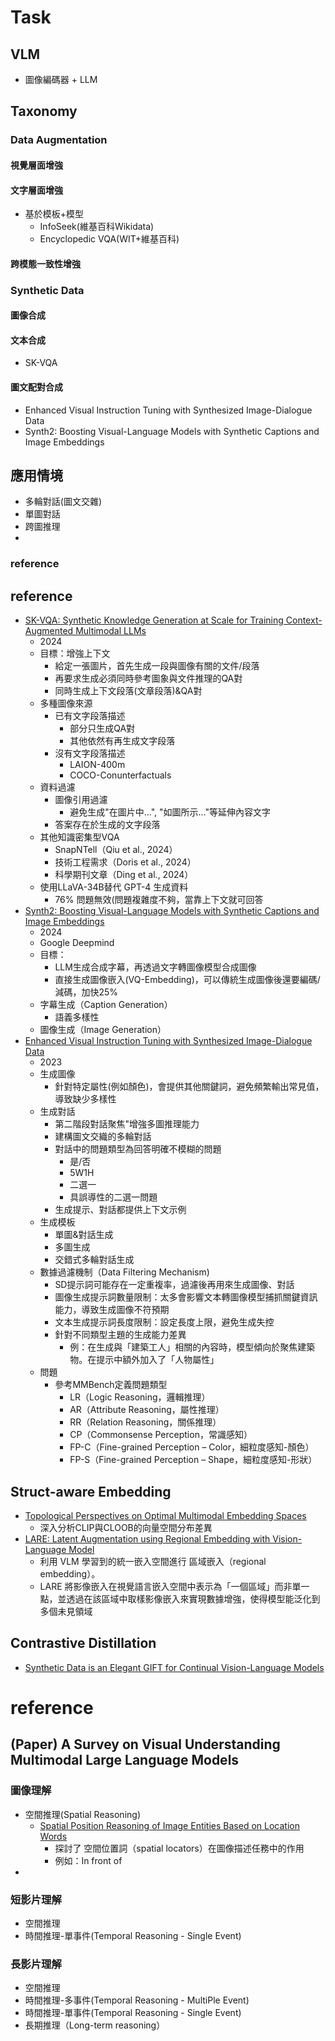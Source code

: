 # Task
## VLM
- 圖像編碼器 + LLM

## Taxonomy
### Data Augmentation
#### 視覺層面增強
#### 文字層面增強
- 基於模板+模型
  - InfoSeek(維基百科Wikidata)
  - Encyclopedic VQA(WIT+維基百科)
#### 跨模態一致性增強

### Synthetic Data
#### 圖像合成
#### 文本合成
- SK-VQA 
#### 圖文配對合成
- Enhanced Visual Instruction Tuning with Synthesized Image-Dialogue Data
- Synth2: Boosting Visual-Language Models with Synthetic Captions and Image Embeddings

## 應用情境
- 多輪對話(圖文交雜)
- 單圖對話
- 跨圖推理
- 
### reference

## reference
- [SK-VQA: Synthetic Knowledge Generation at Scale for Training Context-Augmented Multimodal LLMs](https://arxiv.org/pdf/2406.19593v2)
  - 2024
  - 目標：增強上下文
    - 給定一張圖片，首先生成一段與圖像有關的文件/段落 
    - 再要求生成必須同時參考圖象與文件推理的QA對 
    - 同時生成上下文段落(文章段落)&QA對
  - 多種圖像來源
    - 已有文字段落描述
      - 部分只生成QA對
      - 其他依然有再生成文字段落   
    - 沒有文字段落描述
      - LAION-400m
      - COCO-Conunterfactuals  
  - 資料過濾
    - 圖像引用過濾
      - 避免生成"在圖片中...", "如圖所示..."等延伸內容文字
    - 答案存在於生成的文字段落
  - 其他知識密集型VQA
    - SnapNTell（Qiu et al., 2024）
    - 技術工程需求（Doris et al., 2024）
    - 科學期刊文章（Ding et al., 2024）
  - 使用LLaVA-34B替代 GPT-4 生成資料
    - 76% 問題無效(問題複雜度不夠，當靠上下文就可回答  
- [Synth2: Boosting Visual-Language Models with Synthetic Captions and Image Embeddings](https://arxiv.org/pdf/2403.07750v2)
  - 2024
  - Google Deepmind
  - 目標：
    - LLM生成合成字幕，再透過文字轉圖像模型合成圖像
    - 直接生成圖像嵌入(VQ-Embedding)，可以傳統生成圖像後還要編碼/減碼，加快25%
  - 字幕生成（Caption Generation）
    - 語義多樣性 
  - 圖像生成（Image Generation）
- [Enhanced Visual Instruction Tuning with Synthesized Image-Dialogue Data](https://arxiv.org/pdf/2308.10253v2)
  - 2023 
  - 生成圖像
    - 針對特定屬性(例如顏色)，會提供其他關鍵詞，避免頻繁輸出常見值，導致缺少多樣性
  - 生成對話
    - 第二階段對話聚焦"增強多圖推理能力
    - 建構圖文交織的多輪對話
    - 對話中的問題類型為回答明確不模糊的問題
      - 是/否
      - 5W1H
      - 二選一
      - 具誤導性的二選一問題
    - 生成提示、對話都提供上下文示例
  - 生成模板
    - 單圖&對話生成
    - 多圖生成
    - 交錯式多輪對話生成 
  - 數據過濾機制（Data Filtering Mechanism)
    - SD提示詞可能存在一定重複率，過濾後再用來生成圖像、對話
    - 圖像生成提示詞數量限制：太多會影響文本轉圖像模型捕抓關鍵資訊能力，導致生成圖像不符預期
    - 文本生成提示詞長度限制：設定長度上限，避免生成失控
    - 針對不同類型主題的生成能力差異
      - 例：在生成與「建築工人」相關的內容時，模型傾向於聚焦建築物。在提示中額外加入了「人物屬性」
  - 問題
    - 參考MMBench定義問題類型
      - LR（Logic Reasoning，邏輯推理）
      - AR（Attribute Reasoning，屬性推理）
      - RR（Relation Reasoning，關係推理）
      - CP（Commonsense Perception，常識感知）
      - FP-C（Fine-grained Perception – Color，細粒度感知-顏色）
      - FP-S（Fine-grained Perception – Shape，細粒度感知-形狀）


## Struct-aware Embedding
- [Topological Perspectives on Optimal Multimodal Embedding Spaces](https://arxiv.org/pdf/2405.18867)
  - 深入分析CLIP與CLOOB的向量空間分布差異 
- [LARE: Latent Augmentation using Regional Embedding with Vision-Language Model](https://arxiv.org/pdf/2409.12597)
  - 利用 VLM 學習到的統一嵌入空間進行 區域嵌入（regional embedding）。
  - LARE 將影像嵌入在視覺語言嵌入空間中表示為「一個區域」而非單一點，並透過在該區域中取樣影像嵌入來實現數據增強，使得模型能泛化到多個未見領域 

## Contrastive Distillation 
- [Synthetic Data is an Elegant GIFT for Continual Vision-Language Models](https://arxiv.org/abs/2503.04229)

# reference

## (Paper) A Survey on Visual Understanding Multimodal Large Language Models
### 圖像理解
- 空間推理(Spatial Reasoning)
  - [Spatial Position Reasoning of Image Entities Based on Location Words](https://www.mdpi.com/2227-7390/12/24/3940)
    - 探討了 空間位置詞（spatial locators）在圖像描述任務中的作用
    - 例如：In front of
- 
### 短影片理解
- 空間推理
- 時間推理-單事件(Temporal Reasoning - Single Event)

### 長影片理解
- 空間推理
- 時間推理-多事件(Temporal Reasoning - MultiPle Event)
- 時間推理-單事件(Temporal Reasoning - Single Event)
- 長期推理（Long-term reasoning）
